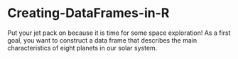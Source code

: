 # Creating-DataFrames-in-R
Put your jet pack on because it is time for some space exploration!  As a first goal, you want to construct a data frame that describes the main characteristics of eight planets in our solar system.
